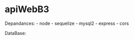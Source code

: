 # apiWebB3

Depandances:
    - node
    - sequelize
    - mysql2
    - express
    - cors

DataBase: 

